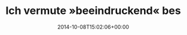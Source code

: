 ---
retweeted: false
source: <a href="http://corebird.baedert.org" rel="nofollow">Corebird</a>
entities:
  user_mentions: []
  urls: []
  symbols: []
  media:
  - expanded_url: https://twitter.com/bascht/status/519865324326645760/photo/1
    indices:
    - '59'
    - '81'
    url: http://t.co/pR11Io9anV
    media_url: http://pbs.twimg.com/media/BzbuwggIUAAytI1.png
    id_str: '519865324133699584'
    id: '519865324133699584'
    media_url_https: https://pbs.twimg.com/media/BzbuwggIUAAytI1.png
    sizes:
      thumb:
        w: '94'
        h: '94'
        resize: crop
      large:
        w: '680'
        h: '94'
        resize: fit
      small:
        w: '680'
        h: '94'
        resize: fit
      medium:
        w: '680'
        h: '94'
        resize: fit
    type: photo
    display_url: pic.twitter.com/pR11Io9anV
  hashtags: []
display_text_range:
- '0'
- '81'
favorite_count: '0'
id_str: '519865324326645760'
truncated: false
retweet_count: '0'
id: '519865324326645760'
possibly_sensitive: false
created_at: Wed Oct 08 15:02:06 +0000 2014
favorited: false
full_text: Ich vermute »beeindruckend« beschreibt das Ganze sehr gut.
lang: de
extended_entities:
  media:
  - expanded_url: https://twitter.com/bascht/status/519865324326645760/photo/1
    indices:
    - '59'
    - '81'
    url: http://t.co/pR11Io9anV
    media_url: http://pbs.twimg.com/media/BzbuwggIUAAytI1.png
    id_str: '519865324133699584'
    id: '519865324133699584'
    media_url_https: https://pbs.twimg.com/media/BzbuwggIUAAytI1.png
    sizes:
      thumb:
        w: '94'
        h: '94'
        resize: crop
      large:
        w: '680'
        h: '94'
        resize: fit
      small:
        w: '680'
        h: '94'
        resize: fit
      medium:
        w: '680'
        h: '94'
        resize: fit
    type: photo
    display_url: pic.twitter.com/pR11Io9anV
tags:
- pesos:twitter
date: '2014-10-08T15:02:06+00:00'
src: https://twitter.com/bascht/status/519865324326645760
original_url: https://twitter.com/bascht/status/519865324326645760
type: twitter_tweet
media_url: https://img.bascht.com/twitter/pbs.twimg.com/media/BzbuwggIUAAytI1.png
text: Ich vermute »beeindruckend« beschreibt das Ganze sehr gut.
title: Ich vermute »beeindruckend« bes

---